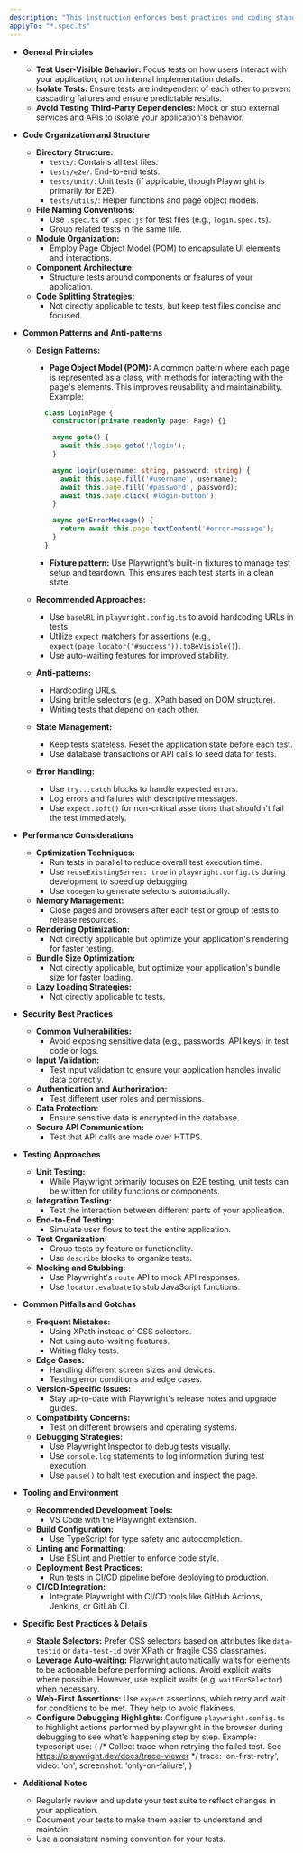 ```yaml
---
description: "This instruction enforces best practices and coding standards for Playwright tests, including stable selectors, test isolation, user-centric testing, and performance considerations."
applyTo: "*.spec.ts"
---
```

- **General Principles**
  - **Test User-Visible Behavior:** Focus tests on how users interact with your application, not on internal implementation details.
  - **Isolate Tests:** Ensure tests are independent of each other to prevent cascading failures and ensure predictable results.
  - **Avoid Testing Third-Party Dependencies:** Mock or stub external services and APIs to isolate your application's behavior.

- **Code Organization and Structure**
  - **Directory Structure:**
    - `tests/`: Contains all test files.
    - `tests/e2e/`: End-to-end tests.
    - `tests/unit/`: Unit tests (if applicable, though Playwright is primarily for E2E).
    - `tests/utils/`: Helper functions and page object models.
  - **File Naming Conventions:**
    - Use `.spec.ts` or `.spec.js` for test files (e.g., `login.spec.ts`).
    - Group related tests in the same file.
  - **Module Organization:**
    - Employ Page Object Model (POM) to encapsulate UI elements and interactions.
  - **Component Architecture:**
    - Structure tests around components or features of your application.
  - **Code Splitting Strategies:**
    - Not directly applicable to tests, but keep test files concise and focused.

- **Common Patterns and Anti-patterns**
  - **Design Patterns:**
    - **Page Object Model (POM):** A common pattern where each page is represented as a class, with methods for interacting with the page's elements.  This improves reusability and maintainability. Example:
  

    ```typescript
      class LoginPage {
        constructor(private readonly page: Page) {}

        async goto() {
          await this.page.goto('/login');
        }

        async login(username: string, password: string) {
          await this.page.fill('#username', username);
          await this.page.fill('#password', password);
          await this.page.click('#login-button');
        }

        async getErrorMessage() {
          return await this.page.textContent('#error-message');
        }
      }
    ```
    
    - **Fixture pattern:** Use Playwright's built-in fixtures to manage test setup and teardown. This ensures each test starts in a clean state.
  - **Recommended Approaches:**
    - Use `baseURL` in `playwright.config.ts` to avoid hardcoding URLs in tests.
    - Utilize `expect` matchers for assertions (e.g., `expect(page.locator('#success')).toBeVisible()`).
    - Use auto-waiting features for improved stability.
  - **Anti-patterns:**
    - Hardcoding URLs.
    - Using brittle selectors (e.g., XPath based on DOM structure).
    - Writing tests that depend on each other.
  - **State Management:**
    - Keep tests stateless. Reset the application state before each test.
    - Use database transactions or API calls to seed data for tests.
  - **Error Handling:**
    - Use `try...catch` blocks to handle expected errors.
    - Log errors and failures with descriptive messages.
    - Use `expect.soft()` for non-critical assertions that shouldn't fail the test immediately.

- **Performance Considerations**
  - **Optimization Techniques:**
    - Run tests in parallel to reduce overall test execution time.
    - Use `reuseExistingServer: true` in `playwright.config.ts` during development to speed up debugging.
    - Use `codegen` to generate selectors automatically.
  - **Memory Management:**
    - Close pages and browsers after each test or group of tests to release resources.
  - **Rendering Optimization:**
    - Not directly applicable but optimize your application's rendering for faster testing.
  - **Bundle Size Optimization:**
    - Not directly applicable, but optimize your application's bundle size for faster loading.
  - **Lazy Loading Strategies:**
    - Not directly applicable to tests.

- **Security Best Practices**
  - **Common Vulnerabilities:**
    - Avoid exposing sensitive data (e.g., passwords, API keys) in test code or logs.
  - **Input Validation:**
    - Test input validation to ensure your application handles invalid data correctly.
  - **Authentication and Authorization:**
    - Test different user roles and permissions.
  - **Data Protection:**
    - Ensure sensitive data is encrypted in the database.
  - **Secure API Communication:**
    - Test that API calls are made over HTTPS.

- **Testing Approaches**
  - **Unit Testing:**
    - While Playwright primarily focuses on E2E testing, unit tests can be written for utility functions or components.
  - **Integration Testing:**
    - Test the interaction between different parts of your application.
  - **End-to-End Testing:**
    - Simulate user flows to test the entire application.
  - **Test Organization:**
    - Group tests by feature or functionality.
    - Use `describe` blocks to organize tests.
  - **Mocking and Stubbing:**
    - Use Playwright's `route` API to mock API responses.
    - Use `locator.evaluate` to stub JavaScript functions.

- **Common Pitfalls and Gotchas**
  - **Frequent Mistakes:**
    - Using XPath instead of CSS selectors.
    - Not using auto-waiting features.
    - Writing flaky tests.
  - **Edge Cases:**
    - Handling different screen sizes and devices.
    - Testing error conditions and edge cases.
  - **Version-Specific Issues:**
    - Stay up-to-date with Playwright's release notes and upgrade guides.
  - **Compatibility Concerns:**
    - Test on different browsers and operating systems.
  - **Debugging Strategies:**
    - Use Playwright Inspector to debug tests visually.
    - Use `console.log` statements to log information during test execution.
    - Use `pause()` to halt test execution and inspect the page.

- **Tooling and Environment**
  - **Recommended Development Tools:**
    - VS Code with the Playwright extension.
  - **Build Configuration:**
    - Use TypeScript for type safety and autocompletion.
  - **Linting and Formatting:**
    - Use ESLint and Prettier to enforce code style.
  - **Deployment Best Practices:**
    - Run tests in CI/CD pipeline before deploying to production.
  - **CI/CD Integration:**
    - Integrate Playwright with CI/CD tools like GitHub Actions, Jenkins, or GitLab CI.

- **Specific Best Practices & Details**
    - **Stable Selectors:** Prefer CSS selectors based on attributes like `data-testid` or `data-test-id` over XPath or fragile CSS classnames.
    - **Leverage Auto-waiting:** Playwright automatically waits for elements to be actionable before performing actions.  Avoid explicit waits where possible. However, use explicit waits (e.g. `waitForSelector`) when necessary.
    - **Web-First Assertions:** Use `expect` assertions, which retry and wait for conditions to be met. They help to avoid flakiness.
    - **Configure Debugging Highlights:**  Configure `playwright.config.ts` to highlight actions performed by playwright in the browser during debugging to see what's happening step by step. Example:
        typescript
        use: {
            /* Collect trace when retrying the failed test. See https://playwright.dev/docs/trace-viewer */
            trace: 'on-first-retry',
            video: 'on',
            screenshot: 'only-on-failure',
        }
        

- **Additional Notes**
    - Regularly review and update your test suite to reflect changes in your application.
    - Document your tests to make them easier to understand and maintain.
    - Use a consistent naming convention for your tests.